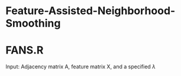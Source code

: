 # Feature-Assisted-Neighborhood-Smoothing
# FANS.R
  Input: Adjacency matrix A, feature matrix X, and a specified $\lambda$
